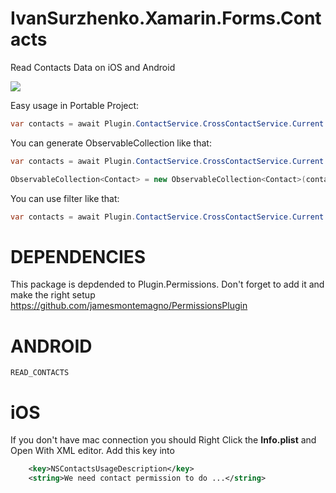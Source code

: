 # IvanSurzhenko.Xamarin.Forms.Contacts
Read Contacts Data on iOS and Android

<a href="https://www.nuget.org/packages/IvanSurzhenko.Xamarin.Forms.Contacts/">
<img src="https://img.shields.io/badge/Nuget-1.2.0-blue.svg">
</a>

Easy usage in Portable Project:

```csharp
var contacts = await Plugin.ContactService.CrossContactService.Current.GetContactListAsync();
```


You can generate ObservableCollection like that:


```csharp
var contacts = await Plugin.ContactService.CrossContactService.Current.GetContactListAsync();

ObservableCollection<Contact> = new ObservableCollection<Contact>(contacts);

```


You can use filter like that:


```csharp
var contacts = await Plugin.ContactService.CrossContactService.Current.GetContactListAsync(x=>x.Emails.Count > 0);
```

# DEPENDENCIES
This package is depdended to Plugin.Permissions. Don't forget to add it and make the right setup
https://github.com/jamesmontemagno/PermissionsPlugin
      

# ANDROID
```
READ_CONTACTS
```

# iOS
If you don't have mac connection you should Right Click the **Info.plist** and Open With XML editor.
Add this key into **<dict>**
```xml
	<key>NSContactsUsageDescription</key>
	<string>We need contact permission to do ...</string>
```

